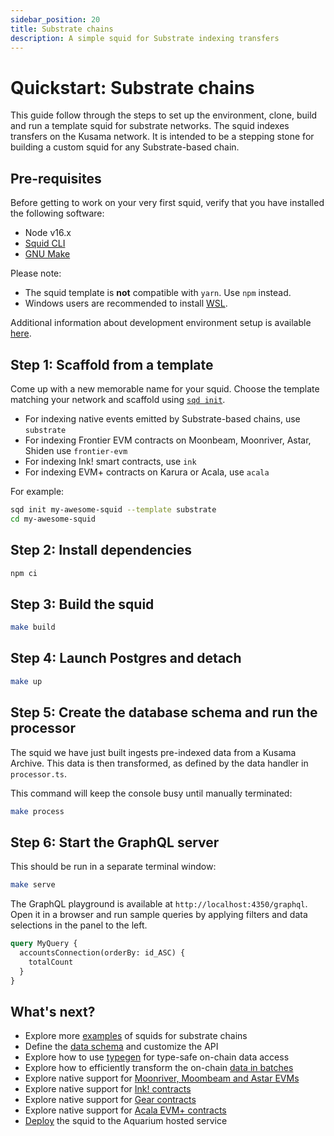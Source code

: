 ```yaml
---
sidebar_position: 20
title: Substrate chains
description: A simple squid for Substrate indexing transfers
---
```


# Quickstart: Substrate chains

This guide follow through the steps to set up the environment, clone, build and run a template squid for substrate networks. The squid indexes transfers on the Kusama network. It is intended to be a stepping stone for building a custom squid for any Substrate-based chain.

## Pre-requisites

Before getting to work on your very first squid, verify that you have installed the following software: 

- Node v16.x
- [Squid CLI](/squid-cli)
- [GNU Make](https://www.gnu.org/software/make/)

Please note:
- The squid template is **not** compatible with `yarn`. Use `npm` instead.
- Windows users are recommended to install [WSL](https://docs.microsoft.com/en-us/windows/wsl/).

Additional information about development environment setup is available [here](/tutorials/development-environment-set-up).

## Step 1: Scaffold from a template

Come up with a new memorable name for your squid. Choose the template matching your network and 
scaffold using [`sqd init`](/squid-cli/init).

- For indexing native events emitted by Substrate-based chains, use `substrate` 
- For indexing Frontier EVM contracts on Moonbeam, Moonriver, Astar, Shiden use `frontier-evm`
- For indexing Ink! smart contracts, use `ink`
- For indexing EVM+ contracts on Karura or Acala, use `acala`

For example:

```bash
sqd init my-awesome-squid --template substrate
cd my-awesome-squid
```

## Step 2: Install dependencies

```bash
npm ci
```

## Step 3: Build the squid

```bash
make build
```

## Step 4: Launch Postgres and detach

```bash
make up
```


## Step 5: Create the database schema and run the processor

 The squid we have just built ingests pre-indexed data from a Kusama Archive. This data is then transformed, as defined by the data handler in `processor.ts`.
 
 This command will keep the console busy until manually terminated:

```bash
make process
```

## Step 6: Start the GraphQL server

This should be run in a separate terminal window:

```bash
make serve
```

The GraphQL playground is available at `http://localhost:4350/graphql`. Open it in a browser and run
sample queries by applying filters and data selections in the panel to the left.

```graphql
query MyQuery {
  accountsConnection(orderBy: id_ASC) {
    totalCount
  }
}
```

## What's next?

- Explore more [examples](/develop-a-squid/examples#substrate-processor) of squids for substrate chains
- Define the [data schema](/develop-a-squid/schema-file) and customize the API
- Explore how to use [typegen](/develop-a-squid/typegen/squid-substrate-typegen) for type-safe on-chain data access
- Explore how to efficiently transform the on-chain [data in batches](/develop-a-squid/substrate-processor)
- Explore native support for [Moonriver, Moombeam and Astar EVMs](/develop-a-squid/substrate-processor/evm-support)
- Explore native support for [Ink! contracts](/develop-a-squid/substrate-processor/wasm-support)
- Explore native support for [Gear contracts](/develop-a-squid/substrate-processor/gear-support)
- Explore native support for [Acala EVM+ contracts](/develop-a-squid/substrate-processor/acala-evm-support)
- [Deploy](/deploy-squid) the squid to the Aquarium hosted service
